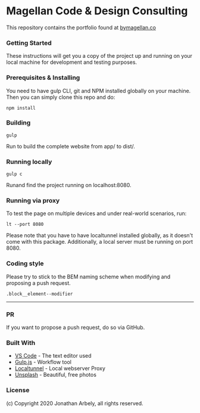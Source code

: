 # Magellan Code & Design Consulting

This repository contains the portfolio found at [bymagellan.co](https://bymagellan.co)

### Getting Started

These instructions will get you a copy of the project up and running on your local machine for development and testing purposes.

### Prerequisites & Installing

You need to have gulp CLI, git and NPM installed globally on your machine. Then you can simply clone this repo and do:

```
npm install
```

### Building

```
gulp
```

Run to build the complete website from app/ to dist/.

### Running locally

```
gulp c
```

Runand find the project running on localhost:8080.

### Running via proxy

To test the page on multiple devices and under real-world scenarios, run:

```
lt --port 8080
```

Please note that you have to have localtunnel installed globally, as it doesn't come with this package. Additionally, a local server must be running on port 8080.

### Coding style

Please try to stick to the BEM naming scheme when modifying and proposing a push request.

```
.block__element--modifier
```
___

### PR

If you want to propose a push request, do so via GitHub.

### Built With

* [VS Code](https://code.visualstudio.com/) - The text editor used
* [Gulp.js](https://gulpjs.com/) - Workflow tool
* [Localtunnel](https://localtunnel.github.io/www/) - Local webserver Proxy
* [Unsplash](https://unsplash.com/) - Beautiful, free photos

### License

(c) Copyright 2020 Jonathan Arbely, all rights reserved.